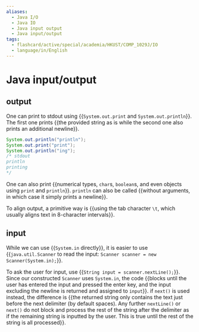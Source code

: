 ```yaml
---
aliases:
  - Java I/O
  - Java IO
  - Java input output
  - Java input/output
tags:
  - flashcard/active/special/academia/HKUST/COMP_1029J/IO
  - language/in/English
---
```


# Java input/output

## output

One can print to stdout using {{`System.out.print` and `System.out.println`}}. The first one prints {{the provided string as is while the second one also prints an additional newline}}.

```Java
System.out.println("println");
System.out.print("print");
System.out.println("ing");
/* stdout
println
printing
*/
```

One can also print {{numerical types, `char`s, `boolean`s, and even objects using `print` and `println`}}. `println` can also be called {{without arguments, in which case it simply prints a newline}}.

To align output, a primitive way is {{using the tab character `\t`, which usually aligns text in 8-character intervals}}.

## input

While we can use {{`System.in` directly}}, it is easier to use {{`java.util.Scanner` to read the input: `Scanner scanner = new Scanner(System.in);`}}.

To ask the user for input, use {{`String input = scanner.nextLine();`}}. Since our constructed `Scanner` uses `System.in`, the code {{blocks until the user has entered the input and pressed the enter key, and the input excluding the newline is returned and assigned to `input`}}. if `next()` is used instead, the difference is {{the returned string only contains the text just before the next delimiter (by default spaces). Any further `nextLine()` or `next()` do not block and process the rest of the string after the delimiter as if the remaining string is inputted by the user. This is true until the rest of the string is all processed}}.
